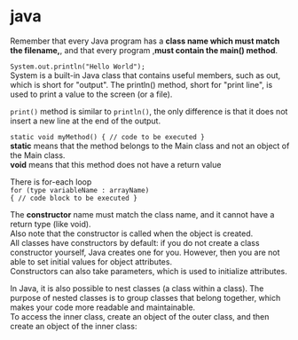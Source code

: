 # java

Remember that every Java program has a <b>class name which must match the filename,</b>, and that every program ,<b>must contain the main() method</b>.

<code>System.out.println("Hello World");</code></br>
System is a built-in Java class that contains useful members, such as out, which is short for "output". The println() method, short for "print line", is used to print a value to the screen (or a file).

<code>print()</code> method is similar to <code>println()</code>, the only difference is that it does not insert a new line at the end of the output.

<code>static void myMethod() {
    // code to be executed
  }</code></br>
 <b>static</b> means that the method belongs to the Main class and not an object of the Main class.</br><b>void</b> means that this method does not have a return value 

There is for-each loop</br>
<code>for (type variableName : arrayName) {
  // code block to be executed
}</code>

The <b>constructor</b> name must match the class name, and it cannot have a return type (like void).</br>
Also note that the constructor is called when the object is created.</br>
All classes have constructors by default: if you do not create a class constructor yourself, Java creates one for you. However, then you are not able to set initial values for object attributes.</br>
Constructors can also take parameters, which is used to initialize attributes.

In Java, it is also possible to nest classes (a class within a class). The purpose of nested classes is to group classes that belong together, which makes your code more readable and maintainable.</br>
To access the inner class, create an object of the outer class, and then create an object of the inner class:
